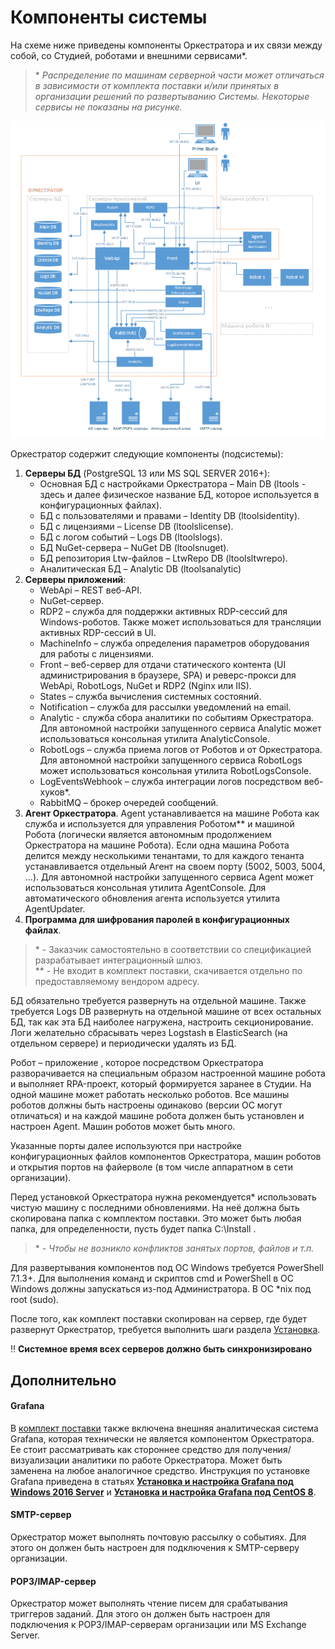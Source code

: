# Компоненты системы

На схеме ниже приведены компоненты Оркестратора и их связи между собой, со Студией, роботами и внешними сервисами\*. 

> \* *Распределение по машинам серверной части может отличаться в зависимости от комплекта поставки и/или принятых в организации решений по развертыванию Системы. Некоторые сервисы не показаны на рисунке.*

![](../orchestrator-new/resources/Orch-components.PNG)

Оркестратор содержит следующие компоненты (подсистемы):

1.	**Серверы БД** (PostgreSQL 13 или MS SQL SERVER 2016+):
    * Основная БД с настройками Оркестратора – Main DB (ltools - здесь и далее физическое название БД, которое используется в конфигурационных файлах).
    * БД с пользователями и правами – Identity DB (ltoolsidentity).
    * БД с лицензиями – License DB (ltoolslicense).
    * БД с логом событий – Logs DB (ltoolslogs).
    * БД NuGet-сервера – NuGet DB (ltoolsnuget).
    * БД репозитория Ltw-файлов – LtwRepo DB (ltoolsltwrepo).
    * Аналитическая БД – Analytic DB (ltoolsanalytic)
2. **Серверы приложений**:
    * WebApi – REST веб-API.
    * NuGet-сервер.
    * RDP2 – служба для поддержки активных RDP-сессий для Windows-роботов. Также может использоваться для трансляции активных RDP-сессий в UI.
    * MachineInfo – служба определения параметров оборудования для работы с лицензиями.
    * Front – веб-сервер для отдачи статического контента (UI администрирования в браузере, SPA) и реверс-прокси для WebApi, RobotLogs, NuGet и RDP2 (Nginx или IIS).
    * States – служба вычисления системных состояний.
    * Notification – служба для рассылки уведомлений на email.
    * Analytic - служба сбора аналитики по событиям Оркестратора. Для автономной настройки запущенного сервиса Analytic может использоваться консольная утилита AnalyticConsole.
    * RobotLogs – служба приема логов от Роботов и от Оркестратора. Для автономной настройки запущенного сервиса RobotLogs может использоваться консольная утилита RobotLogsConsole.
    * LogEventsWebhook – служба интеграции логов посредством веб-хуков\*.
    * RabbitMQ – брокер очередей сообщений.
3. **Агент Оркестратора**. Agent устанавливается на машине Робота как служба и используется для управления Роботом\*\* и машиной Робота (логически является автономным продолжением Оркестратора на машине Робота). 
Если одна машина Робота делится между несколькими тенантами, то для каждого тенанта устанавливается отдельный Агент на своем порту (5002, 5003, 5004, ...).
Для автономной настройки запущенного сервиса Agent может использоваться консольная утилита AgentConsole. Для автоматического обновления агента используется утилита AgentUpdater.
4. **Программа для шифрования паролей в конфигурационных файлах**.

>  \* - Заказчик самостоятельно в соответствии со спецификацией разрабатывает интеграционный шлюз.  
>  \*\* - Не входит в комплект поставки, скачивается отдельно по предоставляемому вендором адресу.  

БД обязательно требуется развернуть на отдельной машине. Также требуется Logs DB развернуть на отдельной машине от всех остальных БД, так как эта БД наиболее нагружена, настроить секционирование. Логи желательно сбрасывать через Logstash в ElasticSearch (на отдельном сервере) и периодически удалять из БД.

Робот – приложение , которое посредством Оркестратора разворачивается на специальным образом настроенной машине робота и выполняет RPA-проект, 
который формируется заранее в Студии.
На одной машине может работать несколько роботов. Все машины роботов должны быть настроены одинаково (версии ОС могут отличаться) и на каждой машине робота должен быть установлен и настроен Agent. Машин роботов может быть много.

Указанные порты далее используются при настройке конфигурационных файлов компонентов Оркестратора, машин роботов и открытия портов на файерволе (в том числе аппаратном в сети организации).

Перед установкой Оркестратора нужна рекомендуется\* использовать чистую  машину с последними обновлениями. На неё должна быть скопирована папка с комплектом поставки. Это может быть любая папка, для определенности, пусть будет папка C:\Install .

>\* - *Чтобы не возникло конфликтов занятых портов, файлов и т.п.*

Для развертывания компонентов под OC Windows требуется PowerShell 7.1.3+. 
Для выполнения команд и скриптов cmd и PowerShell в ОС Windows должны запускаться из-под Администратора. В OC *nix под root (sudo).

После того, как комплект поставки скопирован на сервер, где будет развернут Оркестратор, требуется выполнить шаги раздела [Установка]().

:bangbang: **Системное время всех серверов должно быть синхронизировано**


## Дополнительно

#### Grafana

В [комплект поставки](https://docs.primo-rpa.ru/primo-rpa/orchestrator/deployment/kit) также включена внешняя аналитическая система Grafana, 
которая технически не является компонентом Оркестратора. Ее стоит рассматривать как стороннее средство для получения/визуализации аналитики 
по работе Оркестратора. Может быть заменена на любое аналогичное средство. Инструкция по установке Grafana приведена в статьях [**Установка и настройка Grafana под Windows 2016 Server**](../../orchestrator-new/install/windows/additional-components-win/grafana-win.md) и 
[**Установка и настройка Grafana под CentOS 8**](../../orchestrator-new/install/linux/additional-components-linux/grafana-linux-centos.md).

#### SMTP-сервер

Оркестратор может выполнять почтовую рассылку о событиях. Для этого он должен быть настроен для подключения к SMTP-серверу организации.

#### POP3/IMAP-сервер

Оркестратор может выполнять чтение писем для срабатывания триггеров заданий. Для этого он должен быть настроен для подключения к POP3/IMAP-серверам организации или MS Exchange Server.


